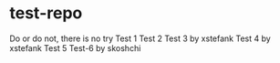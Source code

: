 
# test-repo

Do or do not, there is no try
Test 1
Test 2
Test 3 by xstefank 
Test 4 by xstefank
Test 5
Test-6 by skoshchi
